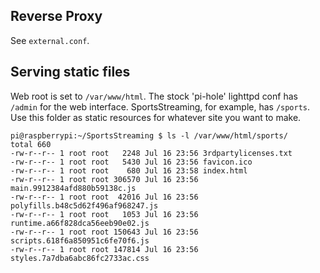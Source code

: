 ## Reverse Proxy

See `external.conf`.

## Serving static files

Web root is set to `/var/www/html`. The stock 'pi-hole' lighttpd conf has
`/admin` for the web interface. SportsStreaming, for example, has `/sports`.
Use this folder as static resources for whatever site you want to make.

```
pi@raspberrypi:~/SportsStreaming $ ls -l /var/www/html/sports/
total 660
-rw-r--r-- 1 root root   2248 Jul 16 23:56 3rdpartylicenses.txt
-rw-r--r-- 1 root root   5430 Jul 16 23:56 favicon.ico
-rw-r--r-- 1 root root    680 Jul 16 23:58 index.html
-rw-r--r-- 1 root root 306570 Jul 16 23:56 main.9912384afd880b59138c.js
-rw-r--r-- 1 root root  42016 Jul 16 23:56 polyfills.b48c5d62f496af968247.js
-rw-r--r-- 1 root root   1053 Jul 16 23:56 runtime.a66f828dca56eeb90e02.js
-rw-r--r-- 1 root root 150643 Jul 16 23:56 scripts.618f6a850951c6fe70f6.js
-rw-r--r-- 1 root root 147814 Jul 16 23:56 styles.7a7dba6abc86fc2733ac.css
```
